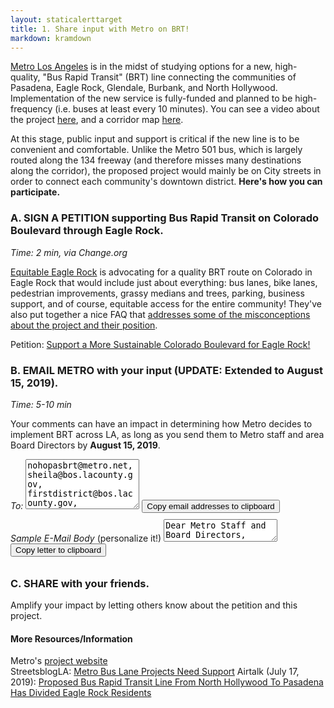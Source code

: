 ```yaml
---
layout: staticalerttarget
title: 1. Share input with Metro on BRT!
markdown: kramdown
---
```


[Metro Los Angeles](http://www.metro.net/) is in the midst of studying options for a new, high-quality, "Bus Rapid Transit" (BRT) line connecting the communities of Pasadena, Eagle Rock, Glendale, Burbank, and North Hollywood. Implementation of the new service is fully-funded and planned to be high-frequency (i.e. buses at least every 10 minutes). You can see a video about the project [here](https://youtu.be/uv-gLYJMXuo), and a corridor map [here](http://media.metro.net/projects_studies/brt/images/map_noho_pas_project_2019-06.pdf).

At this stage, public input and support is critical if the new line is to be convenient and comfortable. Unlike the Metro 501 bus, which is largely routed along the 134 freeway (and therefore misses many destinations along the corridor), the proposed project would mainly be on City streets in order to connect each community's downtown district. **Here's how you can participate.**


### A. SIGN A PETITION supporting Bus Rapid Transit on Colorado Boulevard through Eagle Rock.

 *Time: 2 min, via Change.org*
 
 [Equitable Eagle Rock](https://www.equitableeaglerock.com/) is advocating for a quality BRT route on Colorado in Eagle Rock that would include just about everything: bus lanes, bike lanes, pedestrian improvements, grassy medians and trees, parking, business support, and of course, equitable access for the entire community! They've also put together a nice FAQ that [addresses some of the misconceptions about the project and their position](https://www.equitableeaglerock.com/faq/).
 
Petition: [Support a More Sustainable Colorado Boulevard for Eagle Rock!](https://www.change.org/p/metro-los-angeles-support-a-more-sustainable-colorado-boulevard-for-eagle-rock)

### B. EMAIL METRO with your input (UPDATE: Extended to August 15, 2019). 

 *Time: 5-10 min*

Your comments can have an impact in determining how Metro decides to implement BRT across LA, as long as you send them to Metro staff and area Board Directors by **August 15, 2019**.
<div class="container">
<em>To:</em>
<textarea id="BRTEmails" style="height:5rem;">nohopasbrt@metro.net, sheila@bos.lacounty.gov, firstdistrict@bos.lacounty.gov, mayor.garcetti@lacity.org, anajarian@glendaleca.gov, Kathryn@bos.lacounty.gov, fasanaj@accessduarte.com, councilmember.krekorian@lacity.org</textarea>
<button id="BRTEmailsButton" data-clipboard-target="#BRTEmails" style="margin-bottom:10px;">Copy email addresses to clipboard</button>
</div>

<div class="container">
<em>Sample E-Mail Body</em> (personalize it!)
<textarea id="BRTLetter">
Dear Metro Staff and Board Directors,

As someone who shops, dines, and visits communities along the project corridor including [Eagle Rock, Glendale, Burbank, etc], I support the development of high-quality transit service connecting the San Gabriel and San Fernando Valleys.

 [Please personalize: why does better transit service matter to you?]

Frequent service (every ten minutes or less), shaded stations, and dedicated bus lanes along city streets are key components to making "Bus Rapid Transit" convenient and comfortable for people of all ages, backgrounds, and abilities. The use of all of these components - in tandem - is critical for the proposed line to be successful. 

Cities around the United States including Boston, Seattle, and Las Vegas have realized successful BRT projects over the past decade, and witnessed the benefits of better buses firsthand. Many of these cities have also done so at low-cost, trying out bus-only lanes with cones and paint, measuring their impacts, and modifying them as needed. This project is an opportunity for Los Angeles County to learn from others as well as act on its commitment to sustainable mobility, clean air, and public health. 

[Add any suggestions that would make BRT better for you.]

I urge you to give BRT a chance to succeed with convenient service, a great user experience, and dedicated busways on City streets.

Thank you for your time, 

</textarea>
<button id="BRTButton" data-clipboard-target="#BRTLetter" style="margin-bottom:10px;">Copy letter to clipboard</button>
</div>
<script src="https://cdnjs.cloudflare.com/ajax/libs/clipboard.js/2.0.0/clipboard.min.js"></script>
<script>new ClipboardJS('#BRTButton'); new ClipboardJS('#BRTEmailsButton');</script>


### C. SHARE with your friends.
 Amplify your impact by letting others know about the petition and this project.

#### More Resources/Information
Metro's [project website](http://www.metro.net/projects/noho-pasadena-corridor/)  
StreetsblogLA: [Metro Bus Lane Projects Need Support](https://la.streetsblog.org/2019/06/26/metro-bus-lane-projects-need-support/)
Airtalk (July 17, 2019): [Proposed Bus Rapid Transit Line From North Hollywood To Pasadena Has Divided Eagle Rock Residents](https://www.scpr.org/programs/airtalk/2019/07/17/64695/proposed-bus-rapid-transit-line-from-north-hollywo/)